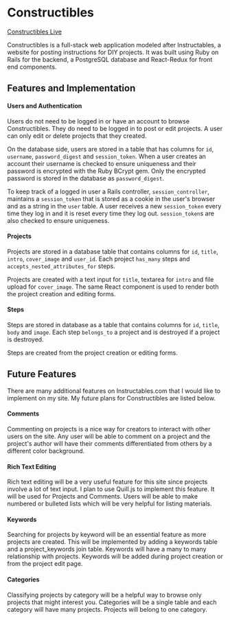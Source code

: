 # Constructibles

[Constructibles Live][live]

[live]: http://constructibles.pro

Constructibles is a full-stack web application modeled after Instructables, a website for posting instructions for DIY projects. It was built using Ruby on Rails for the backend, a PostgreSQL database and React-Redux for front end components.

## Features and Implementation

#### Users and Authentication

Users do not need to be logged in or have an account to browse Constructibles. They do need to be logged in to post or edit projects. A user can only edit or delete projects that they created.

On the database side, users are stored in a table that has columns for `id`, `username`, `password_digest` and `session_token`. When a user creates an account their username is checked to ensure uniqueness and their password is encrypted with the Ruby BCrypt gem. Only the encrypted password is stored in the database as `password_digest`.

To keep track of a logged in user a Rails controller, `session_controller`, maintains a `session_token` that is stored as a cookie in the user's browser and as a string in the `user` table. A user receives a new `session_token` every time they log in and it is reset every time they log out. `session_token`s are also checked to ensure uniqueness.

#### Projects

Projects are stored in a database table that contains columns for `id`, `title`, `intro`, `cover_image` and `user_id`. Each project `has_many` steps and `accepts_nested_attributes_for` steps.

Projects are created with a text input for `title`, textarea for `intro` and file upload for `cover_image`. The same React component is used to render both the project creation and editing forms.

#### Steps

Steps are stored in database as a table that contains columns for `id`, `title`, `body` and `image`. Each step `belongs_to` a project and is destroyed if a project is destroyed.

Steps are created from the project creation or editing forms.

## Future Features

There are many additional features on Instructables.com that I would like to implement on my site. My future plans for Constructibles are listed below.

#### Comments

Commenting on projects is a nice way for creators to interact with other users on the site. Any user will be able to comment on a project and the project's author will have their comments differentiated from others by a different color background.

#### Rich Text Editing

Rich text editing will be a very useful feature for this site since projects involve a lot of text input. I plan to use Quill.js to implement this feature. It will be used for Projects and Comments. Users will be able to make numbered or bulleted lists which will be very helpful for listing materials.

#### Keywords

Searching for projects by keyword will be an essential feature as more projects are created. This will be implemented by adding a keywords table and a project_keywords join table. Keywords will have a many to many relationship with projects. Keywords will be added during project creation or from the project edit page.

#### Categories

Classifying projects by category will be a helpful way to browse only projects that might interest you. Categories will be a single table and each category will have many projects. Projects will belong to one category.
